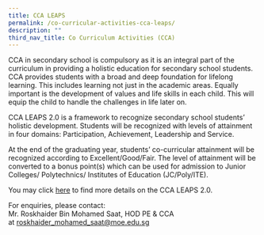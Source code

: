 ```yaml
---
title: CCA LEAPS
permalink: /co-curricular-activities-cca-leaps/
description: ""
third_nav_title: Co Curriculum Activities (CCA)
---
```

CCA in secondary school is compulsory as it is an integral part of the curriculum in providing a holistic education for secondary school students. CCA provides students with a broad and deep foundation for lifelong learning. This includes learning not just in the academic areas. Equally important is the development of values and life skills in each child. This will equip the child to handle the challenges in life later on. 

CCA LEAPS 2.0 is a framework to recognize secondary school students’ holistic development. Students will be recognized with levels of attainment in four domains: Participation, Achievement, Leadership and Service.

At the end of the graduating year, students’ co-curricular attainment will be recognized according to Excellent/Good/Fair. The level of attainment will be converted to a bonus point(s) which can be used for admission to Junior Colleges/ Polytechnics/ Institutes of Education (JC/Poly/ITE).

You may click [here](/files/CCA%20Matters/CCA-LEAPS-2.pdf) to find more details on the CCA LEAPS 2.0.

For enquiries, please contact:  
Mr. Roskhaider Bin Mohamed Saat, HOD PE & CCA at [roskhaider_mohamed_saat@moe.edu.sg](mailto:roskhaider_mohamed_saat@moe.edu.sg)